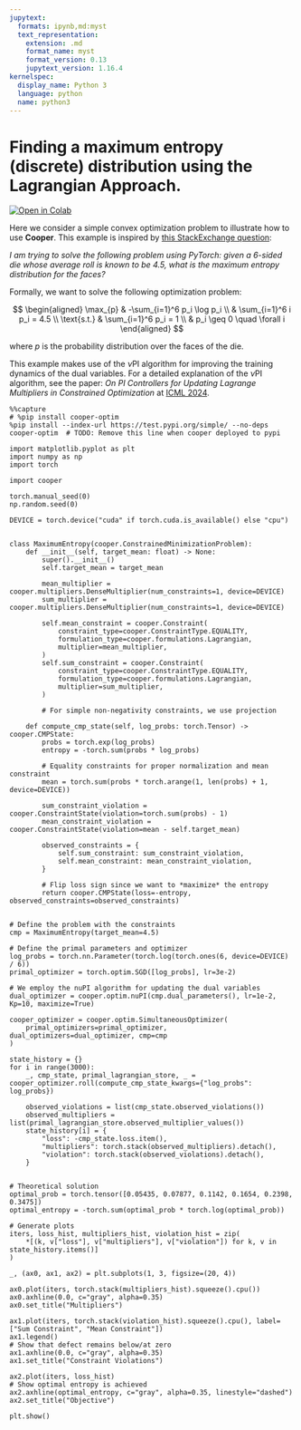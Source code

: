 ```yaml
---
jupytext:
  formats: ipynb,md:myst
  text_representation:
    extension: .md
    format_name: myst
    format_version: 0.13
    jupytext_version: 1.16.4
kernelspec:
  display_name: Python 3
  language: python
  name: python3
---
```


# Finding a maximum entropy (discrete) distribution using the Lagrangian Approach.

[![Open in Colab](https://colab.research.google.com/assets/colab-badge.svg)](https://colab.research.google.com/github/cooper-org/cooper/blob/master/docs/source/notebooks/plot_max_entropy.ipynb)


Here we consider a simple convex optimization problem to illustrate how to use
**Cooper**. This example is inspired by [this StackExchange question](https://datascience.stackexchange.com/questions/107366/how-do-you-solve-strictly-constrained-optimization-problems-with-pytorch):

*I am trying to solve the following problem using PyTorch: given a 6-sided die
whose average roll is known to be 4.5, what is the maximum entropy distribution
for the faces?*

Formally, we want to solve the following optimization problem:

$$
\begin{aligned}
\max_{p} & -\sum_{i=1}^6 p_i \log p_i \\
& \sum_{i=1}^6 i p_i = 4.5 \\
\text{s.t.} & \sum_{i=1}^6 p_i = 1 \\
& p_i \geq 0 \quad \forall i
\end{aligned}
$$

where $p$ is the probability distribution over the faces of the die.

This example makes use of the $\nu$PI algorithm for improving the training dynamics of
the dual variables. For a detailed explanation of the $\nu$PI algorithm, see the paper:
*On PI Controllers for Updating Lagrange Multipliers in Constrained Optimization* at
[ICML 2024](https://icml.cc/virtual/2024/poster/35138).

```{code-cell} ipython3
%%capture
# %pip install cooper-optim
%pip install --index-url https://test.pypi.org/simple/ --no-deps cooper-optim  # TODO: Remove this line when cooper deployed to pypi
```

```{code-cell} ipython3
import matplotlib.pyplot as plt
import numpy as np
import torch

import cooper

torch.manual_seed(0)
np.random.seed(0)

DEVICE = torch.device("cuda" if torch.cuda.is_available() else "cpu")


class MaximumEntropy(cooper.ConstrainedMinimizationProblem):
    def __init__(self, target_mean: float) -> None:
        super().__init__()
        self.target_mean = target_mean

        mean_multiplier = cooper.multipliers.DenseMultiplier(num_constraints=1, device=DEVICE)
        sum_multiplier = cooper.multipliers.DenseMultiplier(num_constraints=1, device=DEVICE)

        self.mean_constraint = cooper.Constraint(
            constraint_type=cooper.ConstraintType.EQUALITY,
            formulation_type=cooper.formulations.Lagrangian,
            multiplier=mean_multiplier,
        )
        self.sum_constraint = cooper.Constraint(
            constraint_type=cooper.ConstraintType.EQUALITY,
            formulation_type=cooper.formulations.Lagrangian,
            multiplier=sum_multiplier,
        )

        # For simple non-negativity constraints, we use projection

    def compute_cmp_state(self, log_probs: torch.Tensor) -> cooper.CMPState:
        probs = torch.exp(log_probs)
        entropy = -torch.sum(probs * log_probs)

        # Equality constraints for proper normalization and mean constraint
        mean = torch.sum(probs * torch.arange(1, len(probs) + 1, device=DEVICE))

        sum_constraint_violation = cooper.ConstraintState(violation=torch.sum(probs) - 1)
        mean_constraint_violation = cooper.ConstraintState(violation=mean - self.target_mean)

        observed_constraints = {
            self.sum_constraint: sum_constraint_violation,
            self.mean_constraint: mean_constraint_violation,
        }

        # Flip loss sign since we want to *maximize* the entropy
        return cooper.CMPState(loss=-entropy, observed_constraints=observed_constraints)


# Define the problem with the constraints
cmp = MaximumEntropy(target_mean=4.5)

# Define the primal parameters and optimizer
log_probs = torch.nn.Parameter(torch.log(torch.ones(6, device=DEVICE) / 6))
primal_optimizer = torch.optim.SGD([log_probs], lr=3e-2)

# We employ the nuPI algorithm for updating the dual variables
dual_optimizer = cooper.optim.nuPI(cmp.dual_parameters(), lr=1e-2, Kp=10, maximize=True)

cooper_optimizer = cooper.optim.SimultaneousOptimizer(
    primal_optimizers=primal_optimizer, dual_optimizers=dual_optimizer, cmp=cmp
)

state_history = {}
for i in range(3000):
    _, cmp_state, primal_lagrangian_store, _ = cooper_optimizer.roll(compute_cmp_state_kwargs={"log_probs": log_probs})

    observed_violations = list(cmp_state.observed_violations())
    observed_multipliers = list(primal_lagrangian_store.observed_multiplier_values())
    state_history[i] = {
        "loss": -cmp_state.loss.item(),
        "multipliers": torch.stack(observed_multipliers).detach(),
        "violation": torch.stack(observed_violations).detach(),
    }


# Theoretical solution
optimal_prob = torch.tensor([0.05435, 0.07877, 0.1142, 0.1654, 0.2398, 0.3475])
optimal_entropy = -torch.sum(optimal_prob * torch.log(optimal_prob))

# Generate plots
iters, loss_hist, multipliers_hist, violation_hist = zip(
    *[(k, v["loss"], v["multipliers"], v["violation"]) for k, v in state_history.items()]
)

_, (ax0, ax1, ax2) = plt.subplots(1, 3, figsize=(20, 4))

ax0.plot(iters, torch.stack(multipliers_hist).squeeze().cpu())
ax0.axhline(0.0, c="gray", alpha=0.35)
ax0.set_title("Multipliers")

ax1.plot(iters, torch.stack(violation_hist).squeeze().cpu(), label=["Sum Constraint", "Mean Constraint"])
ax1.legend()
# Show that defect remains below/at zero
ax1.axhline(0.0, c="gray", alpha=0.35)
ax1.set_title("Constraint Violations")

ax2.plot(iters, loss_hist)
# Show optimal entropy is achieved
ax2.axhline(optimal_entropy, c="gray", alpha=0.35, linestyle="dashed")
ax2.set_title("Objective")

plt.show()
```
